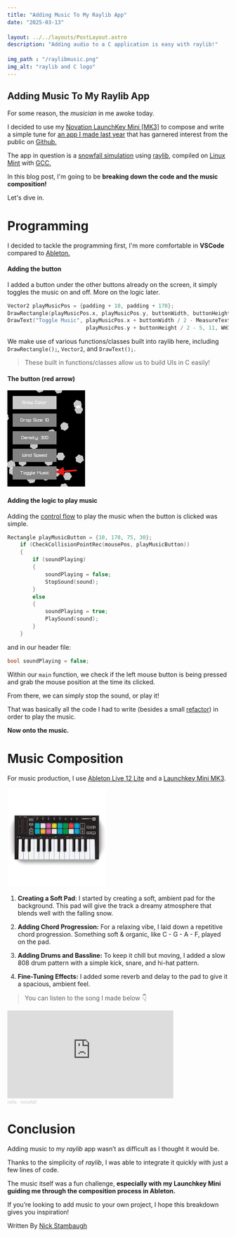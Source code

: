 ```yaml
---
title: "Adding Music To My Raylib App"
date: "2025-03-13"

layout: ../../layouts/PostLayout.astro
description: "Adding audio to a C application is easy with raylib!"

img_path : "/raylibmusic.png"
img_alt: "raylib and C logo"
---
```


## Adding Music To My Raylib App
For some reason, the *musician* in me awoke today. 

I decided to use my [Novation LaunchKey Mini [MK3]](https://us.novationmusic.com/products/launchkey-mini-mk3) to compose and write a simple tune for [an app I made last year](https://github.com/Sieep-Coding/snow-simulation) that has garnered interest from the public on [Github.](https://github.com/) 

The app in question is a [snowfall simulation](https://github.com/Sieep-Coding/snow-simulation) using [raylib](https://www.raylib.com/), compiled on [Linux Mint](https://linuxmint.com/) with [GCC.](https://gcc.gnu.org/)

In this blog post, I'm going to be **breaking down the code and the music composition!**

Let's dive in.

# Programming
I decided to tackle the programming first, I'm more comfortable in **VSCode** compared to [Ableton.](https://www.ableton.com/en/)

#### Adding the button
I added a button under the other buttons already on the screen, it simply toggles the music on and off. More on the logic later.
```c
Vector2 playMusicPos = {padding + 10, padding + 170};
DrawRectangle(playMusicPos.x, playMusicPos.y, buttonWidth, buttonHeight, GRAY);
DrawText("Toggle Music", playMusicPos.x + buttonWidth / 2 - MeasureText("Toggle Music", 10) / 2, 
                         playMusicPos.y + buttonHeight / 2 - 5, 11, WHITE);
```


We make use of various functions/classes built into raylib here, including `DrawRectangle();`, `Vector2`, and `DrawText();`.

> These built in functions/classes allow us to build UIs in C easily!

#### The button (red arrow)
![Photo of the button](../photo/button_for_music.png "Photo of the button")

#### Adding the logic to play music

Adding the [control flow](https://en.wikipedia.org/wiki/Control_flow) to play the music when the button is clicked was simple.

```c
Rectangle playMusicButton = {10, 170, 75, 30};
    if (CheckCollisionPointRec(mousePos, playMusicButton))
    {
        if (soundPlaying) 
        {
            soundPlaying = false;
            StopSound(sound);
        } 
        else
        {
            soundPlaying = true;
            PlaySound(sound);
        }
    }
```

and in our header file:

```c
bool soundPlaying = false;
```

Within our `main` function, we check if the left mouse button is being pressed and grab the mouse position at the time its clicked.

From there, we can simply stop the sound, or play it!

That was basically all the code I had to write (besides a small [refactor](https://en.wikipedia.org/wiki/Code_refactoring)) in order to play the music.

**Now onto the music.**

# Music Composition
For music production, I use [Ableton Live 12 Lite](https://www.ableton.com/en/) and a [Launchkey Mini MK3](https://us.novationmusic.com/products/launchkey-mini-mk3).

![The LaunchKey Mini MK3](../photo/launchkey.jpg "The LaunchKey Mini MK3")

1. **Creating a Soft Pad**: I started by creating a soft, ambient pad for the background. This pad will give the track a dreamy atmosphere that blends well with the falling snow.

2. **Adding Chord Progression:** For a relaxing vibe, I laid down a repetitive chord progression. Something soft & organic, like C - G - A - F, played on the pad.

3. **Adding Drums and Bassline:** To keep it chill but moving, I added a slow 808 drum pattern with a simple kick, snare, and hi-hat pattern.

4. **Fine-Tuning Effects:** I added some reverb and delay to the pad to give it a spacious, ambient feel.

> You can listen to the song I made below 👇
<iframe width="75%" height="200" scrolling="no" frameborder="no" allow="autoplay" src="https://w.soundcloud.com/player/?url=https%3A//api.soundcloud.com/tracks/2054024632&color=%23ff5500&auto_play=false&hide_related=false&show_comments=true&show_user=true&show_reposts=false&show_teaser=true&visual=true"></iframe><div style="font-size: 10px; color: #cccccc;line-break: anywhere;word-break: normal;overflow: hidden;white-space: nowrap;text-overflow: ellipsis; font-family: Interstate,Lucida Grande,Lucida Sans Unicode,Lucida Sans,Garuda,Verdana,Tahoma,sans-serif;font-weight: 100;"><a href="https://soundcloud.com/nella007" title="nella" target="_blank" style="color: #cccccc; text-decoration: none;">nella</a> · <a href="https://soundcloud.com/nella007/snowfall" title="snowfall" target="_blank" style="color: #cccccc; text-decoration: none;">snowfall</a></div>


# Conclusion

Adding music to my *raylib* app wasn’t as difficult as I thought it would be. 

Thanks to the simplicity of *raylib*, I was able to integrate it quickly with just a few lines of code. 

The music itself was a fun challenge, **especially with my Launchkey Mini guiding me through the composition process in Ableton.**

If you’re looking to add music to your own project, I hope this breakdown gives you inspiration!

Written By [Nick Stambaugh](https://www.linkedin.com/in/nick-s-694241139/)